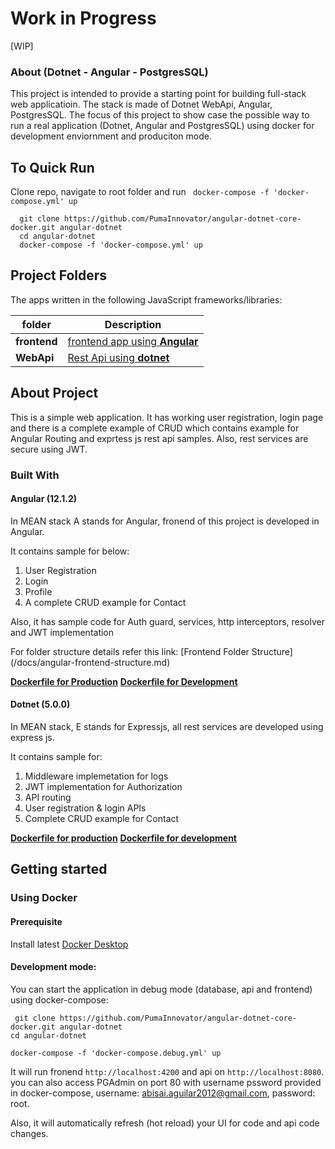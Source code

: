 # **Work in Progress**
[WIP]





### About (Dotnet - Angular - PostgresSQL)
This project is intended to provide a starting point for building full-stack web applicatioin. The stack is made of Dotnet WebApi, Angular, PostgresSQL. The focus of this project to show case the possible way to run a real application (Dotnet, Angular and PostgresSQL) using docker for development enviornment and produciton mode.
## To Quick Run
Clone repo, navigate to root folder and run ` docker-compose -f 'docker-compose.yml' up`

```
  git clone https://github.com/PumaInnovator/angular-dotnet-core-docker.git angular-dotnet
  cd angular-dotnet 
  docker-compose -f 'docker-compose.yml' up
```

## Project Folders 
The apps written in the following JavaScript frameworks/libraries:

| folder          | Description                                                                                  |
| --------------- | -------------------------------------------------------------------------------------------- |
| **frontend** | [frontend app using **Angular**](https://github.com/PumaInnovator/angular-dotnet-core-docker/tree/master/frontend)         |
| **WebApi** | [Rest Api using **dotnet**](https://github.com/PumaInnovator/angular-dotnet-core-docker/tree/master/WebApi) | 

## About Project

This is a simple web application. It has working user registration, login page and there is a complete example of CRUD which contains example for Angular Routing and exprtess js rest api samples.
Also, rest services are secure using JWT. 


### Built With
#### Angular (12.1.2)

In MEAN stack A stands for Angular, fronend of this project is developed in Angular.

It contains sample for below:

 1. User Registration
 2. Login
 3. Profile
 4. A complete CRUD example for Contact

Also, it has sample code for Auth guard, services, http interceptors, resolver and JWT implementation

For folder structure details refer this link: [Frontend Folder Structure] (/docs/angular-frontend-structure.md)

**[Dockerfile for Production](/frontend/Dockerfile)**
**[Dockerfile for Development](/frontend/debug.dockerfile)**

#### Dotnet (5.0.0)

In MEAN stack, E stands for Expressjs, all rest services are developed using express js.

It contains sample for:

1. Middleware implemetation for logs
2. JWT implementation for Authorization
3. API routing
4. User registration & login APIs
5. Complete CRUD example for Contact


**[Dockerfile for production](/WebApi/Dockerfile)**
**[Dockerfile for development](/WebApi/debug.dockerfile)**


## Getting started

### Using Docker

#### Prerequisite
Install latest [Docker Desktop](https://www.docker.com/products/docker-desktop)

#### Development mode:
  You can start the application in debug mode (database, api and frontend) using docker-compose:

  ```
   git clone https://github.com/PumaInnovator/angular-dotnet-core-docker.git angular-dotnet
  cd angular-dotnet 
  
  docker-compose -f 'docker-compose.debug.yml' up
  ```

  It will run fronend `http://localhost:4200` and api on `http://localhost:8080`. you can also access PGAdmin  on port 80 with username pssword provided in docker-compose, username: abisai.aguilar2012@gmail.com, password: root.

  Also, it will automatically refresh (hot reload) your UI for code and api code changes.
